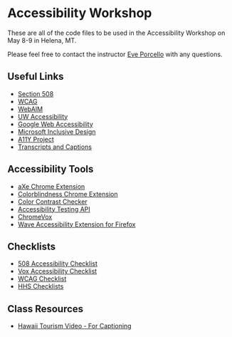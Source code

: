Accessibility Workshop
=========

These are all of the code files to be used in the Accessibility Workshop on May 8-9 in Helena, MT.

Please feel free to contact the instructor [Eve Porcello](eve@moonhighway.com) with any questions.

## Useful Links

* [Section 508](http://www.section508.gov)
* [WCAG](https://www.w3.org/WAI/intro/wcag)
* [WebAIM](http://webaim.org/)
* [UW Accessibility](http://www.washington.edu/accessibility/web/)
* [Google Web Accessibility](https://developers.google.com/web/fundamentals/accessibility/)
* [Microsoft Inclusive Design](https://www.microsoft.com/en-us/design/inclusive)
* [A11Y Project](http://a11yproject.com/resources.html)
* [Transcripts and Captions](http://webaim.org/techniques/captions/)

## Accessibility Tools

* [aXe Chrome Extension](https://chrome.google.com/webstore/detail/axe/lhdoppojpmngadmnindnejefpokejbdd?hl=en-US )
* [Colorblindness Chrome Extension](https://chrome.google.com/webstore/detail/colorblinding/dgbgleaofjainknadoffbjkclicbbgaa?hl=en)
* [Color Contrast Checker](http://leaverou.github.io/contrast-ratio/)
* [Accessibility Testing API](https://tenon.io/)
* [ChromeVox](http://www.chromevox.com/)
* [Wave Accessibility Extension for Firefox](https://addons.mozilla.org/en-US/firefox/addon/wave-accessibility-tool/)

## Checklists

* [508 Accessibility Checklist](http://webaim.org/standards/508/508checklist.pdf)
* [Vox Accessibility Checklist](http://accessibility.voxmedia.com/)
* [WCAG Checklist](http://webaim.org/standards/wcag/checklist)
* [HHS Checklists](https://www.hhs.gov/web/section-508/making-files-accessible/checklist/)

## Class Resources

* [Hawaii Tourism Video - For Captioning](https://www.youtube.com/watch?v=-R-5vA_xEYQ)

